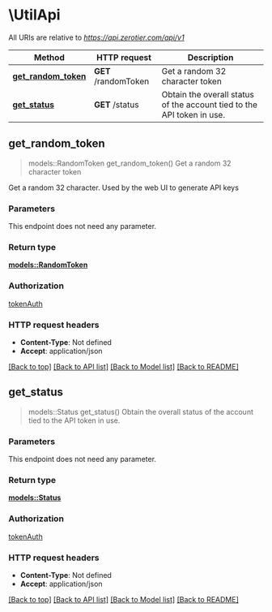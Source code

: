 # \UtilApi

All URIs are relative to *https://api.zerotier.com/api/v1*

Method | HTTP request | Description
------------- | ------------- | -------------
[**get_random_token**](UtilApi.md#get_random_token) | **GET** /randomToken | Get a random 32 character token
[**get_status**](UtilApi.md#get_status) | **GET** /status | Obtain the overall status of the account tied to the API token in use.



## get_random_token

> models::RandomToken get_random_token()
Get a random 32 character token

Get a random 32 character.  Used by the web UI to generate API keys

### Parameters

This endpoint does not need any parameter.

### Return type

[**models::RandomToken**](RandomToken.md)

### Authorization

[tokenAuth](../README.md#tokenAuth)

### HTTP request headers

- **Content-Type**: Not defined
- **Accept**: application/json

[[Back to top]](#) [[Back to API list]](../README.md#documentation-for-api-endpoints) [[Back to Model list]](../README.md#documentation-for-models) [[Back to README]](../README.md)


## get_status

> models::Status get_status()
Obtain the overall status of the account tied to the API token in use.

### Parameters

This endpoint does not need any parameter.

### Return type

[**models::Status**](Status.md)

### Authorization

[tokenAuth](../README.md#tokenAuth)

### HTTP request headers

- **Content-Type**: Not defined
- **Accept**: application/json

[[Back to top]](#) [[Back to API list]](../README.md#documentation-for-api-endpoints) [[Back to Model list]](../README.md#documentation-for-models) [[Back to README]](../README.md)

